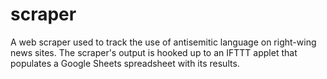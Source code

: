 # scraper
A web scraper used to track the use of antisemitic language on right-wing news sites.
The scraper's output is hooked up to an IFTTT applet that populates a Google Sheets spreadsheet with its results.